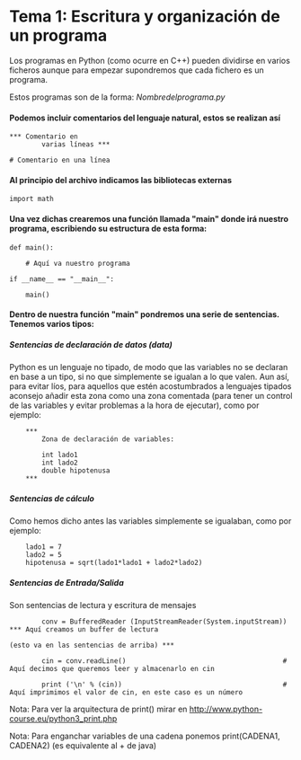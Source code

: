 Tema 1: Escritura y organización de un programa
===============================================

Los programas en Python (como ocurre en C++) pueden dividirse en varios ficheros aunque para empezar supondremos que cada fichero es un programa. 

Estos programas son de la forma: _Nombredelprograma.py_

#### Podemos incluir comentarios del lenguaje natural, estos se realizan así

	*** Comentario en 
			varias líneas ***

	# Comentario en una línea

#### Al principio del archivo indicamos las bibliotecas externas

	import math

#### Una vez dichas crearemos una función llamada "main" donde irá nuestro programa, escribiendo su estructura de esta forma:

	def main():

    	# Aquí va nuestro programa

	if __name__ == "__main__":  

    	main()


#### Dentro de nuestra función "main" pondremos una serie de sentencias. Tenemos varios tipos:

##### Sentencias de declaración de datos (data)

Python es un lenguaje no tipado, de modo que las variables no se declaran en base a un tipo, si no que simplemente se igualan a lo que valen. Aun así, para evitar líos, para aquellos que estén acostumbrados a lenguajes tipados aconsejo añadir esta zona como una zona comentada (para tener un control de las variables y evitar problemas a la hora de ejecutar), como por ejemplo:

		***
			Zona de declaración de variables:

			int lado1
			int lado2
			double hipotenusa
		***

##### Sentencias de cálculo

Como hemos dicho antes las variables simplemente se igualaban, como por ejemplo:

		lado1 = 7
		lado2 = 5
		hipotenusa = sqrt(lado1*lado1 + lado2*lado2)

##### Sentencias de Entrada/Salida

Son sentencias de lectura y escritura de mensajes

			conv = BufferedReader (InputStreamReader(System.inputStream))	*** Aquí creamos un buffer de lectura 
																				(esto va en las sentencias de arriba) ***

			cin = conv.readLine() 										# Aquí decimos que queremos leer y almacenarlo en cin
			
			print ('\n' % (cin))										# Aquí imprimimos el valor de cin, en este caso es un número

Nota: Para ver la arquitectura de print() mirar en http://www.python-course.eu/python3_print.php

Nota: Para enganchar variables de una cadena ponemos print(CADENA1, CADENA2) (es equivalente al + de java)


